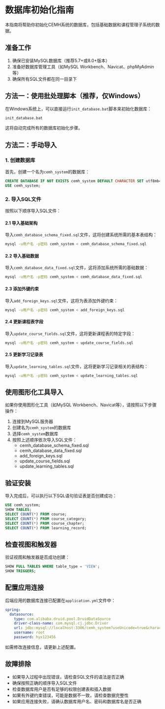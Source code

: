# 数据库初始化指南

本指南将帮助你初始化CEMH系统的数据库，包括基础数据和课程管理子系统的数据。

## 准备工作

1. 确保已安装MySQL数据库（推荐5.7+或8.0+版本）
2. 准备好数据库管理工具（如MySQL Workbench、Navicat、phpMyAdmin等）
3. 确保所有SQL文件都在同一目录下

## 方法一：使用批处理脚本（推荐，仅Windows）

在Windows系统上，可以直接运行`init_database.bat`脚本来初始化数据库：

```bash
init_database.bat
```

这将自动完成所有的数据库初始化步骤。

## 方法二：手动导入

### 1. 创建数据库

首先，创建一个名为`cemh_system`的数据库：

```sql
CREATE DATABASE IF NOT EXISTS cemh_system DEFAULT CHARACTER SET utf8mb4 COLLATE utf8mb4_unicode_ci;
USE cemh_system;
```

### 2. 导入SQL文件

按照以下顺序导入SQL文件：

#### 2.1 导入基础架构

导入`cemh_database_schema_fixed.sql`文件，这将创建系统所需的基本表结构：

```bash
mysql -u用户名 -p密码 cemh_system < cemh_database_schema_fixed.sql
```

#### 2.2 导入基础数据

导入`cemh_database_data_fixed.sql`文件，这将添加系统所需的基础数据：

```bash
mysql -u用户名 -p密码 cemh_system < cemh_database_data_fixed.sql
```

#### 2.3 添加外键约束

导入`add_foreign_keys.sql`文件，这将为表添加外键约束：

```bash
mysql -u用户名 -p密码 cemh_system < add_foreign_keys.sql
```

#### 2.4 更新课程表字段

导入`update_course_fields.sql`文件，这将更新课程表的特定字段：

```bash
mysql -u用户名 -p密码 cemh_system < update_course_fields.sql
```

#### 2.5 更新学习记录表

导入`update_learning_tables.sql`文件，这将更新学习记录相关的表结构：

```bash
mysql -u用户名 -p密码 cemh_system < update_learning_tables.sql
```

## 使用图形化工具导入

如果你使用图形化工具（如MySQL Workbench、Navicat等），请按照以下步骤操作：

1. 连接到MySQL服务器
2. 创建名为`cemh_system`的数据库
3. 选择`cemh_system`数据库
4. 按照上述顺序依次导入SQL文件：
   - cemh_database_schema_fixed.sql
   - cemh_database_data_fixed.sql
   - add_foreign_keys.sql
   - update_course_fields.sql
   - update_learning_tables.sql

## 验证安装

导入完成后，可以执行以下SQL语句验证表是否创建成功：

```sql
USE cemh_system;
SHOW TABLES;
SELECT COUNT(*) FROM course;
SELECT COUNT(*) FROM course_category;
SELECT COUNT(*) FROM course_chapter;
SELECT COUNT(*) FROM learning_record;
```

## 检查视图和触发器

验证视图和触发器是否成功创建：

```sql
SHOW FULL TABLES WHERE table_type = 'VIEW';
SHOW TRIGGERS;
```

## 配置应用连接

后端应用的数据库连接已配置在`application.yml`文件中：

```yaml
spring:
  datasource:
    type: com.alibaba.druid.pool.DruidDataSource
    driver-class-name: com.mysql.cj.jdbc.Driver
    url: jdbc:mysql://localhost:3306/cemh_system?useUnicode=true&characterEncoding=utf8&zeroDateTimeBehavior=convertToNull&useSSL=false&serverTimezone=GMT%2B8&allowPublicKeyRetrieval=true
    username: root
    password: hyx123456
```

如需修改连接信息，请更新上述配置。

## 故障排除

- 如果导入过程中出现错误，请检查SQL文件的语法是否正确
- 确保按照正确的顺序导入SQL文件
- 检查数据库用户是否有足够的权限创建表和插入数据
- 如果有外键约束错误，可能是数据不一致，请检查数据完整性
- 如果应用连接失败，请确认数据库用户名、密码和数据库名是否正确 